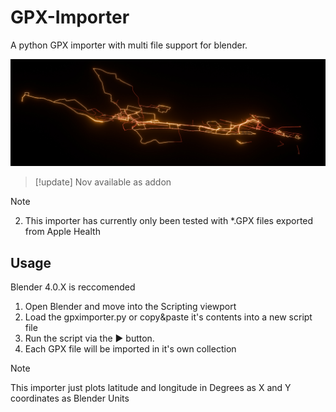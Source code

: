 # GPX-Importer
A python GPX importer with multi file support for blender.

![Large set of *.GPX rendered at once](_examples/preview.jpg)

> [!update]
> Nov available as addon

> [!note]
> 2. This importer has currently only been tested with *.GPX files exported from Apple Health


## Usage
Blender 4.0.X is reccomended 
1. Open Blender and move into the Scripting viewport
2. Load the gpximporter.py or copy&paste it's contents into a new script file
3. Run the script via the ▶️ button.
4. Each GPX file will be imported in it's own collection

> [!note]
> This importer just plots latitude and longitude in Degrees as X and Y coordinates as Blender Units


